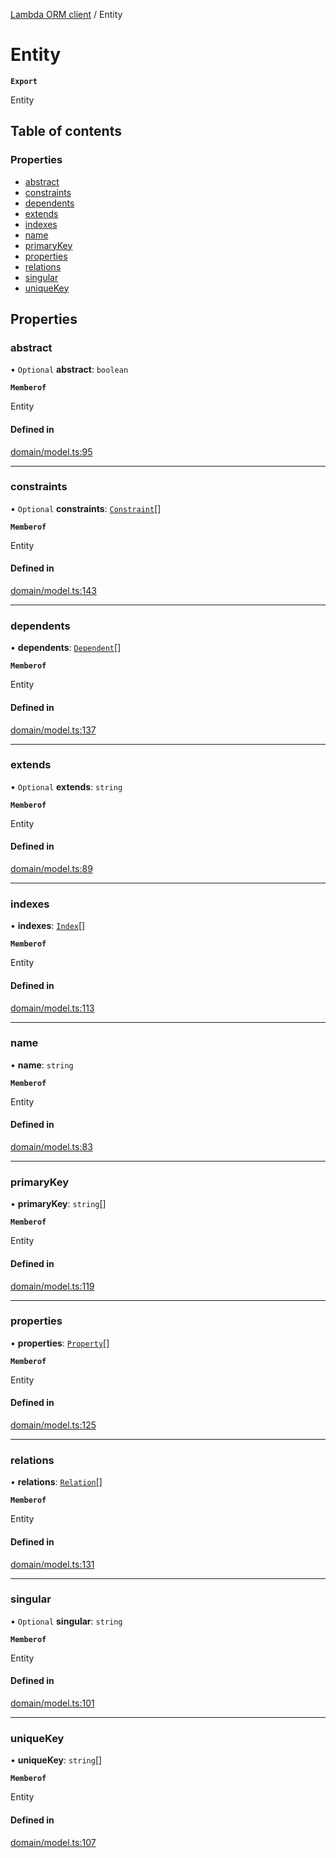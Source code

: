 [Lambda ORM client](../README.md) / Entity

# Entity

**`Export`**

Entity

## Table of contents

### Properties

- [abstract](Entity.md#abstract)
- [constraints](Entity.md#constraints)
- [dependents](Entity.md#dependents)
- [extends](Entity.md#extends)
- [indexes](Entity.md#indexes)
- [name](Entity.md#name)
- [primaryKey](Entity.md#primarykey)
- [properties](Entity.md#properties)
- [relations](Entity.md#relations)
- [singular](Entity.md#singular)
- [uniqueKey](Entity.md#uniquekey)

## Properties

### abstract

• `Optional` **abstract**: `boolean`

**`Memberof`**

Entity

#### Defined in

[domain/model.ts:95](https://github.com/FlavioLionelRita/lambdaorm-client-node/blob/b5acaf4/src/lib/domain/model.ts#L95)

___

### constraints

• `Optional` **constraints**: [`Constraint`](Constraint.md)[]

**`Memberof`**

Entity

#### Defined in

[domain/model.ts:143](https://github.com/FlavioLionelRita/lambdaorm-client-node/blob/b5acaf4/src/lib/domain/model.ts#L143)

___

### dependents

• **dependents**: [`Dependent`](Dependent.md)[]

**`Memberof`**

Entity

#### Defined in

[domain/model.ts:137](https://github.com/FlavioLionelRita/lambdaorm-client-node/blob/b5acaf4/src/lib/domain/model.ts#L137)

___

### extends

• `Optional` **extends**: `string`

**`Memberof`**

Entity

#### Defined in

[domain/model.ts:89](https://github.com/FlavioLionelRita/lambdaorm-client-node/blob/b5acaf4/src/lib/domain/model.ts#L89)

___

### indexes

• **indexes**: [`Index`](Index.md)[]

**`Memberof`**

Entity

#### Defined in

[domain/model.ts:113](https://github.com/FlavioLionelRita/lambdaorm-client-node/blob/b5acaf4/src/lib/domain/model.ts#L113)

___

### name

• **name**: `string`

**`Memberof`**

Entity

#### Defined in

[domain/model.ts:83](https://github.com/FlavioLionelRita/lambdaorm-client-node/blob/b5acaf4/src/lib/domain/model.ts#L83)

___

### primaryKey

• **primaryKey**: `string`[]

**`Memberof`**

Entity

#### Defined in

[domain/model.ts:119](https://github.com/FlavioLionelRita/lambdaorm-client-node/blob/b5acaf4/src/lib/domain/model.ts#L119)

___

### properties

• **properties**: [`Property`](Property.md)[]

**`Memberof`**

Entity

#### Defined in

[domain/model.ts:125](https://github.com/FlavioLionelRita/lambdaorm-client-node/blob/b5acaf4/src/lib/domain/model.ts#L125)

___

### relations

• **relations**: [`Relation`](Relation.md)[]

**`Memberof`**

Entity

#### Defined in

[domain/model.ts:131](https://github.com/FlavioLionelRita/lambdaorm-client-node/blob/b5acaf4/src/lib/domain/model.ts#L131)

___

### singular

• `Optional` **singular**: `string`

**`Memberof`**

Entity

#### Defined in

[domain/model.ts:101](https://github.com/FlavioLionelRita/lambdaorm-client-node/blob/b5acaf4/src/lib/domain/model.ts#L101)

___

### uniqueKey

• **uniqueKey**: `string`[]

**`Memberof`**

Entity

#### Defined in

[domain/model.ts:107](https://github.com/FlavioLionelRita/lambdaorm-client-node/blob/b5acaf4/src/lib/domain/model.ts#L107)
